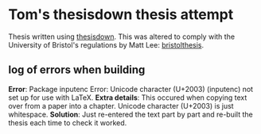 # Tom's thesisdown thesis attempt

Thesis written using [thesisdown](https://github.com/ismayc/thesisdown). This was altered to comply with the University of Bristol's regulations by Matt Lee: [bristolthesis](https://github.com/mattlee821/bristolthesis).

## log of errors when building

__Error__: Package inputenc Error: Unicode character (U+2003) (inputenc) not set up for use with LaTeX.
__Extra details__: This occured when copying text over from a paper into a chapter. Unicode character (U+2003) is just whitespace.
__Solution__: Just re-entered the text part by part and re-built the thesis each time to check it worked.